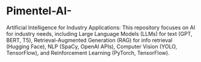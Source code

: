 # Pimentel-AI-
Artificial Intelligence for Industry Applications: This repository focuses on AI for industry needs, including Large Language Models (LLMs) for text (GPT, BERT, T5), Retrieval-Augmented Generation (RAG) for info retrieval (Hugging Face), NLP (SpaCy, OpenAI APIs), Computer Vision (YOLO, TensorFlow), and Reinforcement Learning (PyTorch, TensorFlow).
